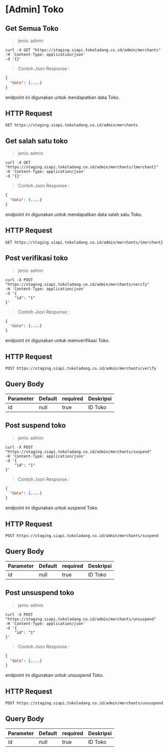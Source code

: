 # [Admin] Toko

## Get Semua Toko

> jenis: admin

```shell
curl -X GET "https://staging.siapi.tokoladang.co.id/admin/merchants"
-H 'Content-Type: application/json'
-d '{}'
```
> Contoh Json Response :

```json
{
  "data": {....}
}
```

endpoint ini digunakan untuk mendapatkan data Toko.

## HTTP Request

`GET https://staging.siapi.tokoladang.co.id/admin/merchants`

## Get salah satu toko

> jenis: admin

```shell
curl -X GET "https://staging.siapi.tokoladang.co.id/admin/merchants/{merchant}"
-H 'Content-Type: application/json'
-d '{}'
```
> Contoh Json Response :

```json
{
  "data": {....}
}
```

endpoint ini digunakan untuk mendapatkan data salah satu Toko.

## HTTP Request

`GET https://staging.siapi.tokoladang.co.id/admin/merchants/{merchant}`

## Post verifikasi toko

> jenis: admin

```shell
curl -X POST "https://staging.siapi.tokoladang.co.id/admin/merchants/verify"
-H 'Content-Type: application/json'
-d '{
    "id": "1"
}'
```
> Contoh Json Response :

```json
{
  "data": {....}
}
```

endpoint ini digunakan untuk memverifikasi Toko.

## HTTP Request

`POST https://staging.siapi.tokoladang.co.id/admin/merchants/verify`


## Query Body

Parameter | Default | required | Deskripsi
--------- | ------- | -------- | -----------
id | null | true | ID Toko

## Post suspend toko

> jenis: admin

```shell
curl -X POST "https://staging.siapi.tokoladang.co.id/admin/merchants/suspend"
-H 'Content-Type: application/json'
-d '{
    "id": "1"
}'
```
> Contoh Json Response :

```json
{
  "data": {....}
}
```

endpoint ini digunakan untuk suspend Toko.

## HTTP Request

`POST https://staging.siapi.tokoladang.co.id/admin/merchants/suspend`


## Query Body

Parameter | Default | required | Deskripsi
--------- | ------- | -------- | -----------
id | null | true | ID Toko

## Post unsuspend toko

> jenis: admin

```shell
curl -X POST "https://staging.siapi.tokoladang.co.id/admin/merchants/unsuspend"
-H 'Content-Type: application/json'
-d '{
    "id": "1"
}'
```
> Contoh Json Response :

```json
{
  "data": {....}
}
```

endpoint ini digunakan untuk unsuspend Toko.

## HTTP Request

`POST https://staging.siapi.tokoladang.co.id/admin/merchants/unsuspend`


## Query Body

Parameter | Default | required | Deskripsi
--------- | ------- | -------- | -----------
id | null | true | ID Toko